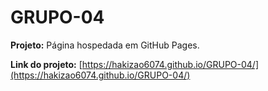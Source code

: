 # GRUPO-04

**Projeto:** Página hospedada em GitHub Pages.

**Link do projeto:** [https://hakizao6074.github.io/GRUPO-04/](https://hakizao6074.github.io/GRUPO-04/)
